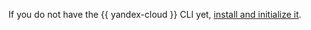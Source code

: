If you do not have the {{ yandex-cloud }} CLI yet, [install and initialize it](../cli/quickstart.md#install).